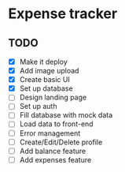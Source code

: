 # Expense tracker

## TODO

- [x] Make it deploy
- [x] Add image upload
- [x] Create basic UI
- [x] Set up database
- [ ] Design landing page
- [ ] Set up auth
- [ ] Fill database with mock data
- [ ] Load data to front-end
- [ ] Error management
- [ ] Create/Edit/Delete profile
- [ ] Add balance feature
- [ ] Add expenses feature
